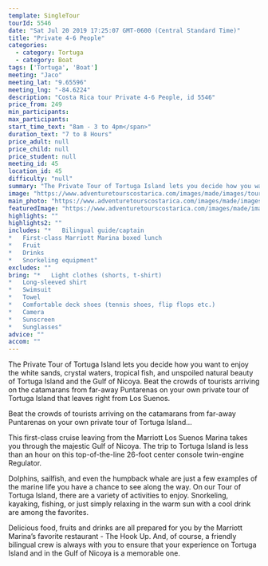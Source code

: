 ```yaml
---
template: SingleTour
tourId: 5546
date: "Sat Jul 20 2019 17:25:07 GMT-0600 (Central Standard Time)"
title: "Private 4-6 People"
categories: 
  - category: Tortuga
  - category: Boat
tags: ['Tortuga', 'Boat']
meeting: "Jaco"
meeting_lat: "9.65596"
meeting_lng: "-84.6224"
description: "Costa Rica tour Private 4-6 People, id 5546"
price_from: 249
min_participants: 
max_participants: 
start_time_text: "8am - 3 to 4pm</span>"
duration_text: "7 to 8 Hours"
price_adult: null
price_child: null
price_student: null
meeting_id: 45
location_id: 45
difficulty: "null"
summary: "The Private Tour of Tortuga Island lets you decide how you want to enjoy the white sands, crystal waters, tropical fish, and unspoiled natural beauty of Tortuga Island and the Gulf of Nicoya…"
image: "https://www.adventuretourscostarica.com/images/made/images/tours/Tortuga_Island/tortuga-island-costa-rica-1_350_250_c1.jpg"
main_photo: "https://www.adventuretourscostarica.com/images/made/images/tours/Tortuga_Island/tortuga-island-costa-rica-1_350_250_c1.jpg"
featuredImage: "https://www.adventuretourscostarica.com/images/made/images/tours/Tortuga_Island/tortuga-island-costa-rica-1_350_250_c1.jpg"
highlights: ""
highlights2: ""
includes: "*   Bilingual guide/captain
*   First-class Marriott Marina boxed lunch
*   Fruit
*   Drinks
*   Snorkeling equipment"
excludes: ""
bring: "*   Light clothes (shorts, t-shirt)
*   Long-sleeved shirt
*   Swimsuit
*   Towel
*   Comfortable deck shoes (tennis shoes, flip flops etc.)
*   Camera
*   Sunscreen
*   Sunglasses"
advice: ""
accom: ""
---
```

The Private Tour of Tortuga Island lets you decide how you want to enjoy the white sands, crystal waters, tropical fish, and unspoiled natural beauty of Tortuga Island and the Gulf of Nicoya. Beat the crowds of tourists arriving on the catamarans from far-away Puntarenas on your own private tour of Tortuga Island that leaves right from Los Suenos.

Beat the crowds of tourists arriving on the catamarans from far-away Puntarenas on your own private tour of Tortuga Island...

This first-class cruise leaving from the Marriott Los Suenos Marina takes you through the majestic Gulf of Nicoya. The trip to Tortuga Island is less than an hour on this top-of-the-line 26-foot center console twin-engine Regulator.

Dolphins, sailfish, and even the humpback whale are just a few examples of the marine life you have a chance to see along the way. On our Tour of Tortuga Island, there are a variety of activities to enjoy. Snorkeling, kayaking, fishing, or just simply relaxing in the warm sun with a cool drink are among the favorites.

Delicious food, fruits and drinks are all prepared for you by the Marriott Marina’s favorite restaurant - The Hook Up. And, of course, a friendly bilingual crew is always with you to ensure that your experience on Tortuga Island and in the Gulf of Nicoya is a memorable one.